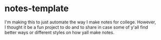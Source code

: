 # notes-template
I'm making this to just automate the way I make notes for college. However, I thought it be a fun project to do and to share in case some of y'all find better ways or different styles on how yall make notes.
